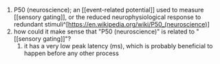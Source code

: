 1. P50 (neuroscience); an [[event-related potential]] used to measure [[sensory gating]], or the reduced neurophysiological response to redundant stimuli^[https://en.wikipedia.org/wiki/P50_(neuroscience)]
2. how could it make sense that "P50 (neuroscience)" is related to "[[sensory gating]]"?
	1. it has a very low peak latency (ms), which is probably beneficial to happen before any other process